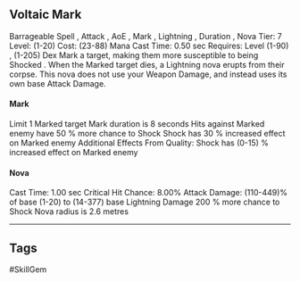 ## Voltaic Mark
Barrageable
Spell , Attack , AoE , Mark , Lightning , Duration , Nova
Tier: 7
Level: (1-20)
Cost: (23-88) Mana
Cast Time: 0.50 sec
Requires: Level (1-90) , (1-205) Dex
Mark a target, making them more susceptible to being Shocked . When the Marked target dies, a Lightning nova erupts from their corpse. This nova does not use your Weapon Damage, and instead uses its own base Attack Damage.
#### Mark
Limit 1 Marked target
Mark duration is 8 seconds
Hits against Marked enemy have 50 % more chance to Shock
Shock has 30 % increased effect on Marked enemy
Additional Effects From Quality:
Shock has (0-15) % increased effect on Marked enemy
#### Nova
Cast Time: 1.00 sec
Critical Hit Chance: 8.00%
Attack Damage: (110-449)% of base
(1-20) to (14-377) base Lightning Damage
200 % more chance to Shock
Nova radius is 2.6 metres

---
## Tags
#SkillGem
